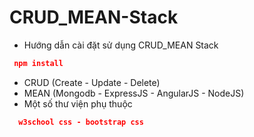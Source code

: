 # CRUD_MEAN-Stack

- Hướng dẫn cài đặt sử dụng CRUD_MEAN Stack
```json
 npm install
 ```
 - CRUD (Create - Update - Delete) 
 - MEAN (Mongodb - ExpressJS - AngularJS - NodeJS)
- Một số thư viện phụ thuộc
```json
  w3school css - bootstrap css 
```
